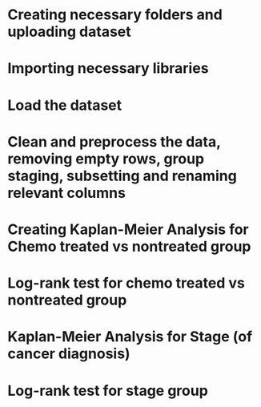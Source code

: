 # Creating necessary folders and uploading dataset
# Importing necessary libraries
# Load the dataset 
# Clean and preprocess the data, removing empty rows, group staging, subsetting and renaming relevant columns
# Creating Kaplan-Meier Analysis for Chemo treated vs nontreated group
# Log-rank test for chemo treated vs nontreated group
# Kaplan-Meier Analysis for Stage (of cancer diagnosis)
# Log-rank test for stage group